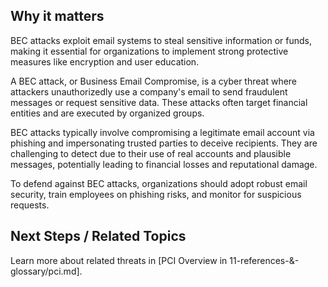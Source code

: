 
## Why it matters
BEC attacks exploit email systems to steal sensitive information or funds, making it essential for organizations to implement strong protective measures like encryption and user education.

A BEC attack, or Business Email Compromise, is a cyber threat where attackers unauthorizedly use a company's email to send fraudulent messages or request sensitive data. These attacks often target financial entities and are executed by organized groups.

BEC attacks typically involve compromising a legitimate email account via phishing and impersonating trusted parties to deceive recipients. They are challenging to detect due to their use of real accounts and plausible messages, potentially leading to financial losses and reputational damage.

To defend against BEC attacks, organizations should adopt robust email security, train employees on phishing risks, and monitor for suspicious requests.

## Next Steps / Related Topics  
Learn more about related threats in [PCI Overview in 11-references-&-glossary/pci.md].
